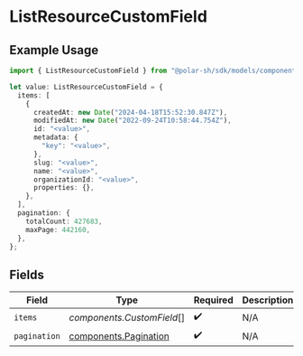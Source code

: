 # ListResourceCustomField

## Example Usage

```typescript
import { ListResourceCustomField } from "@polar-sh/sdk/models/components";

let value: ListResourceCustomField = {
  items: [
    {
      createdAt: new Date("2024-04-18T15:52:30.847Z"),
      modifiedAt: new Date("2022-09-24T10:58:44.754Z"),
      id: "<value>",
      metadata: {
        "key": "<value>",
      },
      slug: "<value>",
      name: "<value>",
      organizationId: "<value>",
      properties: {},
    },
  ],
  pagination: {
    totalCount: 427683,
    maxPage: 442160,
  },
};
```

## Fields

| Field                                                          | Type                                                           | Required                                                       | Description                                                    |
| -------------------------------------------------------------- | -------------------------------------------------------------- | -------------------------------------------------------------- | -------------------------------------------------------------- |
| `items`                                                        | *components.CustomField*[]                                     | :heavy_check_mark:                                             | N/A                                                            |
| `pagination`                                                   | [components.Pagination](../../models/components/pagination.md) | :heavy_check_mark:                                             | N/A                                                            |